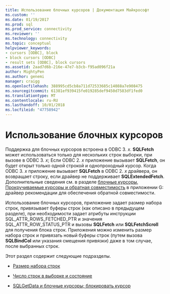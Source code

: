 ```yaml
---
title: Использование блочных курсоров | Документация Майкрософт
ms.custom: ''
ms.date: 01/19/2017
ms.prod: sql
ms.prod_service: connectivity
ms.reviewer: ''
ms.technology: connectivity
ms.topic: conceptual
helpviewer_keywords:
- cursors [ODBC], block
- block cursors [ODBC]
- result sets [ODBC], block cursors
ms.assetid: 2aad7d6b-216e-47e7-b3cb-f95ad096f21a
author: MightyPen
ms.author: genemi
manager: craigg
ms.openlocfilehash: 388995cd5cb8a711d72533685c14088a7e908475
ms.sourcegitcommit: 61381ef939415fe019285def9450d7583df1fed0
ms.translationtype: MT
ms.contentlocale: ru-RU
ms.lasthandoff: 10/01/2018
ms.locfileid: "47758942"
---
```

# <a name="using-block-cursors"></a>Использование блочных курсоров
Поддержка для блочных курсоров встроена в ODBC 3. *x*. **SQLFetch** может использоваться только для нескольких строк выборки, при вызове в ODBC 3. *x*; Если ODBC 2. *x* приложение вызывает **SQLFetch**, он будет открыт только одной строкой и однопроходный курсор. Когда ODBC 3. *x* приложение вызывает **SQLFetch** в ODBC 2. *x* драйвера, он возвращает строку, если драйвер не поддерживает **SQLExtendedFetch**. Дополнительные сведения см. в разделе [блочные курсоры, Прокручиваемые курсоры и обратная совместимость](../../../odbc/reference/appendixes/block-cursors-scrollable-cursors-and-backward-compatibility.md) в приложении G: драйвер рекомендации для обеспечения обратной совместимости.  
  
 Использование блочных курсоров, приложение задает размер набора строк, привязывает буферы строк (как описано в предыдущем разделе), при необходимости задает атрибуты инструкции SQL_ATTR_ROWS_FETCHED_PTR и значения SQL_ATTR_ROW_STATUS_PTR и вызовы **SQLFetch**  или **SQLFetchScroll** для получения блока строк. Приложения можно изменить размер набора строк и привязать новый буферы строк (путем вызова **SQLBindCol** или указания смещения привязки) даже в том случае, после выбранных строк.  
  
 Этот раздел содержит следующие подразделы.  
  
-   [Размер набора строк](../../../odbc/reference/develop-app/rowset-size.md)  
  
-   [Число строк в выборке и состояние](../../../odbc/reference/develop-app/number-of-rows-fetched-and-status.md)  
  
-   [SQLGetData и блочные курсоры; блокировать курсор](../../../odbc/reference/develop-app/sqlgetdata-and-block-cursors.md)
